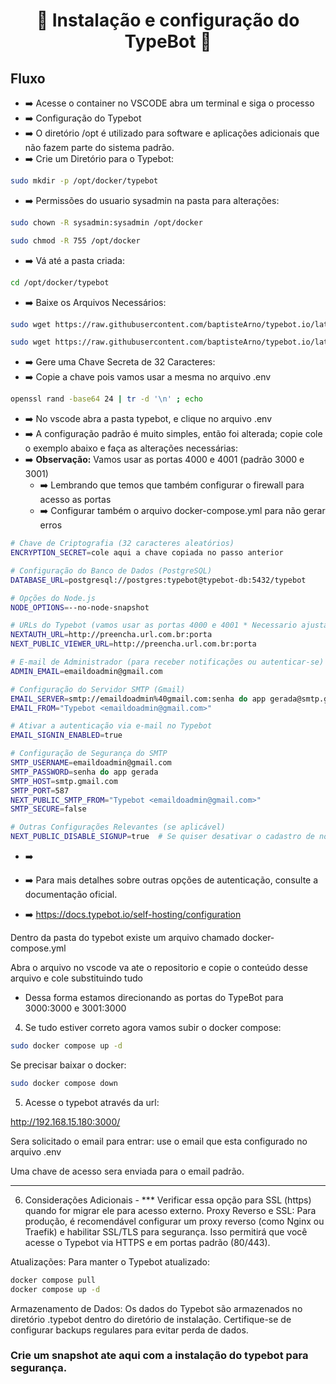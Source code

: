 <h1 align="center">🚀 Instalação e configuração do TypeBot 🚀</h1> 


## Fluxo

- ➡️ Acesse o container no VSCODE abra um terminal e siga o processo
- ➡️ Configuração do Typebot
- ➡️ O diretório /opt é utilizado para software e aplicações adicionais que não fazem parte do sistema padrão. 
- ➡️ Crie um Diretório para o Typebot: 

``` bash
sudo mkdir -p /opt/docker/typebot
```

- ➡️ Permissões do usuario sysadmin na pasta para alterações:

```bash
sudo chown -R sysadmin:sysadmin /opt/docker
```

```bash
sudo chmod -R 755 /opt/docker
```


- ➡️ Vá até a pasta criada:

``` bash
cd /opt/docker/typebot
```

- ➡️ Baixe os Arquivos Necessários:

```bash
sudo wget https://raw.githubusercontent.com/baptisteArno/typebot.io/latest/docker-compose.yml
```
```bash
sudo wget https://raw.githubusercontent.com/baptisteArno/typebot.io/latest/.env.example -O .env
```

- ➡️ Gere uma Chave Secreta de 32 Caracteres:
- ➡️ Copie a chave pois vamos usar a mesma no arquivo .env

```bash
openssl rand -base64 24 | tr -d '\n' ; echo
```

- ➡️ No vscode abra a pasta typebot, e clique no arquivo .env
- ➡️ A configuração padrão é muito simples, então foi alterada; copie cole o exemplo abaixo e faça as alterações necessárias:
- ➡️ **Observação:** Vamos usar as portas 4000 e 4001 (padrão 3000 e 3001)
    - ➡️ Lembrando que temos que também configurar o firewall para acesso as portas
    - ➡️ Configurar também o arquivo docker-compose.yml para não gerar erros



```bash
# Chave de Criptografia (32 caracteres aleatórios)
ENCRYPTION_SECRET=cole aqui a chave copiada no passo anterior

# Configuração do Banco de Dados (PostgreSQL)
DATABASE_URL=postgresql://postgres:typebot@typebot-db:5432/typebot

# Opções do Node.js
NODE_OPTIONS=--no-node-snapshot

# URLs do Typebot (vamos usar as portas 4000 e 4001 * Necessario ajustar o firewall)
NEXTAUTH_URL=http://preencha.url.com.br:porta
NEXT_PUBLIC_VIEWER_URL=http://preencha.url.com.br:porta

# E-mail de Administrador (para receber notificações ou autenticar-se)
ADMIN_EMAIL=emaildoadmin@gmail.com

# Configuração do Servidor SMTP (Gmail)
EMAIL_SERVER=smtp://emaildoadmin%40gmail.com:senha do app gerada@smtp.gmail.com:587
EMAIL_FROM="Typebot <emaildoadmin@gmail.com>"

# Ativar a autenticação via e-mail no Typebot
EMAIL_SIGNIN_ENABLED=true

# Configuração de Segurança do SMTP
SMTP_USERNAME=emaildoadmin@gmail.com
SMTP_PASSWORD=senha do app gerada
SMTP_HOST=smtp.gmail.com
SMTP_PORT=587
NEXT_PUBLIC_SMTP_FROM="Typebot <emaildoadmin@gmail.com>"
SMTP_SECURE=false

# Outras Configurações Relevantes (se aplicável)
NEXT_PUBLIC_DISABLE_SIGNUP=true  # Se quiser desativar o cadastro de novos usuários
```

- ➡️ 

- ➡️ Para mais detalhes sobre outras opções de autenticação, consulte a documentação oficial.
- ➡️ https://docs.typebot.io/self-hosting/configuration

Dentro da pasta do typebot existe um arquivo chamado docker-compose.yml

Abra o arquivo no vscode va ate o repositorio e copie o conteúdo desse arquivo e cole substituindo tudo

- Dessa forma estamos direcionando as portas do TypeBot para 3000:3000 e 3001:3000

4. Se tudo estiver correto agora vamos subir o docker compose:

```bash
sudo docker compose up -d
```

Se precisar baixar o docker:

```bash
sudo docker compose down
```


5. Acesse o typebot através da url:

http://192.168.15.180:3000/

Sera solicitado o email para entrar: use o email que esta configurado no arquivo .env

Uma chave de acesso sera enviada para o email padrão.

---

6. Considerações Adicionais - *** Verificar essa opção para SSL (https) quando for migrar ele para acesso externo.
Proxy Reverso e SSL: Para produção, é recomendável configurar um proxy reverso (como Nginx ou Traefik) e habilitar SSL/TLS para segurança. Isso permitirá que você acesse o Typebot via HTTPS e em portas padrão (80/443).

Atualizações: Para manter o Typebot atualizado:

```bash
docker compose pull
docker compose up -d
```

Armazenamento de Dados: Os dados do Typebot são armazenados no diretório .typebot dentro do diretório de instalação. Certifique-se de configurar backups regulares para evitar perda de dados.


### Crie um snapshot ate aqui com a instalação do typebot para segurança.